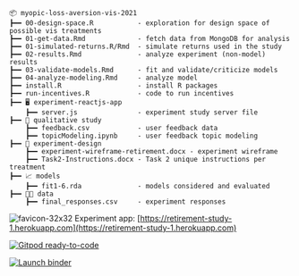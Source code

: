 ```
📦 myopic-loss-aversion-vis-2021                                                                       
┣━━ 00-design-space.R           - exploration for design space of possible vis treatments                                                    
┣━━ 01-get-data.Rmd             - fetch data from MongoDB for analysis                                          
┣━━ 01-simulated-returns.R/Rmd  - simulate returns used in the study
┣━━ 02-results.Rmd              - analyze experiment (non-model) results
┣━━ 03-validate-models.Rmd      - fit and validate/criticize models
┣━━ 04-analyze-modeling.Rmd     - analyze model
┣━━ install.R                   - install R packages
┣━━ run-incentives.R            - code to run incentives
┣━━ 🖥 experiment-reactjs-app
    ┣━━ server.js               - experiment study server file
┣━━ 💬 qualitative study
    ┣━━ feedback.csv            - user feedback data
    ┣━━ topicModeling.ipynb     - user feedback topic modeling
┣━━ 📐 experiment-design
    ┣━━ experiment-wireframe-retirement.docx - experiment wireframe
    ┣━━ Task2-Instructions.docx - Task 2 unique instructions per treatment
┣━━ 📈 models
    ┣━━ fit1-6.rda              - models considered and evaluated
┣━━ 👨‍💻 data
    ┣━━ final_responses.csv     - experiment responses
```

![favicon-32x32](https://github.com/heroku/favicon/raw/master/favicon.iconset/icon_32x32.png) Experiment app: [https://retirement-study-1.herokuapp.com](https://retirement-study-1.herokuapp.com)

[![Gitpod ready-to-code](https://img.shields.io/badge/Gitpod-ready--to--code-blue?logo=gitpod)](https://gitpod.io/#github.com/wesslen/myopic-loss-aversion-vis-2021/)

[![Launch binder](https://mybinder.org/badge_logo.svg)](https://mybinder.org/v2/gh/wesslen/myopic-loss-aversion-vis-2021/HEAD?urlpath=rstudio)

